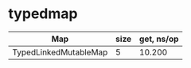 # typedmap

| Map                       | size | get, ns/op |
|---------------------------|------|------------|
| TypedLinkedMutableMap     |    5 |     10.200 |
